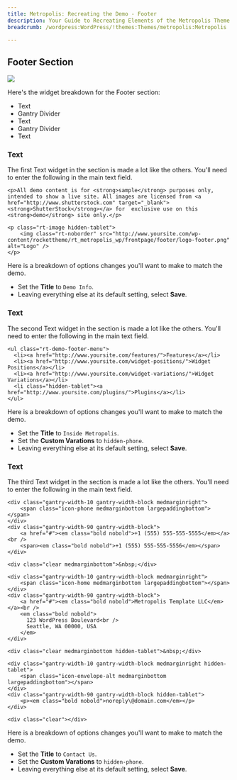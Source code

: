 ```yaml
---
title: Metropolis: Recreating the Demo - Footer
description: Your Guide to Recreating Elements of the Metropolis Theme for WordPress
breadcrumb: /wordpress:WordPress/!themes:Themes/metropolis:Metropolis

---
```


Footer Section
-----
![][demo6]

Here's the widget breakdown for the Footer section:

* Text
* Gantry Divider
* Text
* Gantry Divider
* Text

### Text
The first Text widget in the section is made a lot like the others. You'll need to enter the following in the main text field.

~~~
<p>All demo content is for <strong>sample</strong> purposes only, intended to show a live site. All images are licensed from <a href="http://www.shutterstock.com" target="_blank"><strong>ShutterStock</strong></a> for  exclusive use on this <strong>demo</strong> site only.</p>

<p class="rt-image hidden-tablet">
    <img class="rt-noborder" src="http://www.yoursite.com/wp-content/rockettheme/rt_metropolis_wp/frontpage/footer/logo-footer.png" alt="Logo" />
</p>
~~~

Here is a breakdown of options changes you'll want to make to match the demo.

* Set the **Title** to `Demo Info`.
* Leaving everything else at its default setting, select **Save**.

### Text
The second Text widget in the section is made a lot like the others. You'll need to enter the following in the main text field.

~~~
<ul class="rt-demo-footer-menu">
  <li><a href="http://www.yoursite.com/features/">Features</a></li>
  <li><a href="http://www.yoursite.com/widget-positions/">Widget Positions</a></li>
  <li><a href="http://www.yoursite.com/widget-variations/">Widget Variations</a></li>
  <li class="hidden-tablet"><a href="http://www.yoursite.com/plugins/">Plugins</a></li>
</ul>
~~~

Here is a breakdown of options changes you'll want to make to match the demo.

* Set the **Title** to `Inside Metropolis`.
* Set the **Custom Varations** to `hidden-phone`.
* Leaving everything else at its default setting, select **Save**.

### Text
The third Text widget in the section is made a lot like the others. You'll need to enter the following in the main text field.

~~~
<div class="gantry-width-10 gantry-width-block medmarginright">
    <span class="icon-phone medmarginbottom largepaddingbottom"></span>
</div>
<div class="gantry-width-90 gantry-width-block">
    <a href="#"><em class="bold nobold">+1 (555) 555-555-5555</em></a><br />
    <span><em class="bold nobold">+1 (555) 555-555-5556</em></span>
</div>

<div class="clear medmarginbottom">&nbsp;</div>

<div class="gantry-width-10 gantry-width-block medmarginright">
    <span class="icon-home medmarginbottom largepaddingbottom"></span>
</div>
<div class="gantry-width-90 gantry-width-block">
    <a href="#"><em class="bold nobold">Metropolis Template LLC</em></a><br />
    <em class="bold nobold">
      123 WordPress Boulevard<br />
      Seattle, WA 00000, USA 
    </em>
</div>

<div class="clear medmarginbottom hidden-tablet">&nbsp;</div>

<div class="gantry-width-10 gantry-width-block medmarginright hidden-tablet">
	<span class="icon-envelope-alt medmarginbottom largepaddingbottom"></span>
</div>
<div class="gantry-width-90 gantry-width-block hidden-tablet">
	<p><em class="bold nobold">noreply\@domain.com</em></p>
</div>

<div class="clear"></div>
~~~

Here is a breakdown of options changes you'll want to make to match the demo.

* Set the **Title** to `Contact Us`.
* Set the **Custom Varations** to `hidden-phone`.
* Leaving everything else at its default setting, select **Save**.

[demo6]: assets/wp_metropolis_demo_6.jpeg